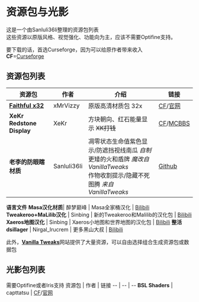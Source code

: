 # 资源包与光影

这是一个由Sanluli36li整理的资源包列表  
这些资源以原版风格、视觉强化、功能向为主，应该不需要Optifine支持。  
  
要下载的话，首选Curseforge，因为可以给原作者带来收入   
**CF**=[Curseforge](https://www.curseforge.com/minecraft) 

## 资源包列表
资源包 | 作者 | 介绍 | 链接
-- | -- | -- | --
[**Faithful x32**](https://github.com/FaithfulTeam/Faithful) | xMrVizzy | 原版高清材质包 32x | [CF](https://www.curseforge.com/minecraft/texture-packs/faithful-team)/[官网](https://faithful.team/tag/faithful/)
**XeKr Redstone Display** | XeKr | 方块朝向、红石能量显示 ~~XK打钱~~ | [CF](https://www.curseforge.com/minecraft/texture-packs/xekr-redstone-display)/[MCBBS](https://www.mcbbs.net/thread-823957-1-1.html)
**老李的防眼瞎材质**| Sanluli36li | 凋零状态生命值紫色显示/防遮挡视线南瓜 *自制*<br>更矮的火和盾牌 *魔改自VanillaTweaks*<br>作物收割提示/隐藏不死图腾 *来自VanillaTweaks* | [Github](Sanluli36li/防眼瞎.zip)
**语言文件**
**Masa汉化材质**| 醉梦巅峰 | Masa全家桶汉化 | [Bilibili](https://www.bilibili.com/video/BV1Lv411h78x)
**Tweakeroo+MaLilib汉化** | Sinbing | 新的Tweakeroo和Malilib的汉化包 | [Bilibili](https://www.bilibili.com/read/cv11696295)
**Xaeros地图汉化** | Sinbing | Xaeros小地图和世界地图的汉化包 | [Bilibili](https://www.bilibili.com/read/cv11613668)
**整活**
**dsillager** | Nirgal_Irucrem | 更多黑山大叔 | [Bilibili](https://www.bilibili.com/video/BV1GK4y1f7XF)

此外，[**Vanilla Tweaks**](https://vanillatweaks.net/)网站提供了大量资源，可以自由选择组合生成资源包或数据包

## 光影包列表
需要Optifine或者Iris支持
资源包 | 作者 | 链接
-- | -- | --
**BSL Shaders** | capttatsu | [CF](https://www.curseforge.com/minecraft/customization/bsl-shaders)/[官网](https://bitslablab.com/bslshaders/)